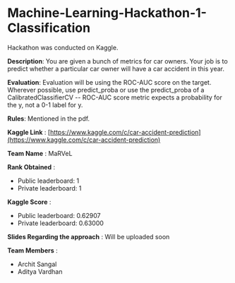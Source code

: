 # Machine-Learning-Hackathon-1-Classification

Hackathon was conducted on Kaggle.

**Description**: You are given a bunch of metrics for car owners. Your job is to predict whether a particular car owner will have a car accident in this year.

**Evaluation**: Evaluation will be using the ROC-AUC score on the target. Wherever possible, use predict_proba or use the predict_proba of a CalibratedClassifierCV -- ROC-AUC score metric expects a probability for the y, not a 0-1 label for y.

**Rules**: Mentioned in the pdf.

**Kaggle Link** : [https://www.kaggle.com/c/car-accident-prediction](https://www.kaggle.com/c/car-accident-prediction)

**Team Name** : MaRVeL

**Rank Obtained** :
- Public leaderboard: 1
- Private leaderboard: 1

**Kaggle Score** :
- Public leaderboard: 0.62907
- Private leaderboard: 0.63000

**Slides Regarding the approach** : Will be uploaded soon

**Team Members** :
- Archit Sangal
- Aditya Vardhan